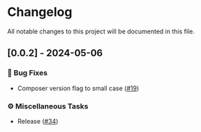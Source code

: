 # Changelog

All notable changes to this project will be documented in this file.

## [0.0.2] - 2024-05-06

### 🐛 Bug Fixes

- Composer version flag to small case ([#19](https://github.com/HugoByte/composer/pull/19))

### ⚙️ Miscellaneous Tasks

- Release ([#34](https://github.com/HugoByte/composer/pull/34))

<!-- generated by git-cliff -->
